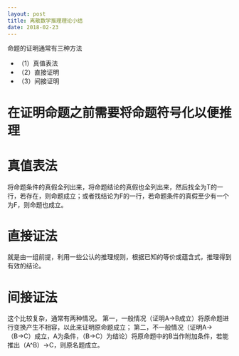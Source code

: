 ```yaml
---
layout: post
title: 离散数学推理理论小结
date: 2018-02-23
---
```

命题的证明通常有三种方法
- （1）真值表法
- （2）直接证明
- （3）间接证明
# 在证明命题之前需要将命题符号化以便推理
# 真值表法
将命题条件的真假全列出来，将命题结论的真假也全列出来，然后找全为T的一行，若存在，则命题成立；或者找结论为F的一行，若命题条件的真假至少有一个为F，则命题也成立。
# 直接证法
就是由一组前提，利用一些公认的推理规则，根据已知的等价或蕴含式，推理得到有效的结论。
# 间接证法
这个比较复杂，通常有两种情况。
第一，一般情况（证明A→B成立）将原命题进行变换产生不相容，以此来证明原命题成立；
第二，不一般情况（证明A→（B→C）成立，A为条件，（B→C）为结论）将原命题中的B当作附加条件，若能推出（A^B）→C，则原名题成立。
